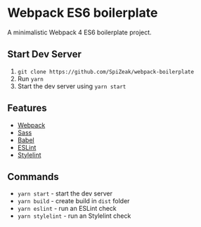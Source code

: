 # Webpack ES6 boilerplate

A minimalistic Webpack 4 ES6 boilerplate project.

## Start Dev Server

1.  `git clone https://github.com/SpiZeak/webpack-boilerplate`
2.  Run `yarn`
3.  Start the dev server using `yarn start`

## Features

- [Webpack](https://webpack.js.org/guides)
- [Sass](http://sass-lang.com/guide)
- [Babel](https://babeljs.io/docs/setup/#installation)
- [ESLint](https://eslint.org/docs/user-guide/getting-started)
- [Stylelint](https://stylelint.io/user-guide/)

## Commands

- `yarn start` - start the dev server
- `yarn build` - create build in `dist` folder
- `yarn eslint` - run an ESLint check
- `yarn stylelint` - run an Stylelint check
